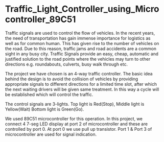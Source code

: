 # Traffic_Light_Controller_using_Microcontroller_89C51

Traffic signals are used to control the flow of vehicles. In the recent years, the need of transportation has gain immense importance for logistics as well as for common human. This has given rise to the number of vehicles on the road. Due to this reason, traffic jams and road accidents are a common sight in any busy city. Traffic Signals provide an easy, cheap, automatic and justified solution to the road points where the vehicles may turn to other directions e.g. roundabouts, culverts, busy walk through etc.

The project we have chosen is an 4-way traffic controller. The basic idea behind the design is to avoid the collision of vehicles by providing appropriate signals to different directions for a limited time slot, after which the next waiting drivers will be given same treatment. In this way a cycle will be established which will control the traffic. 

The control signals are 3-lights. Top light is Red(Stop), Middle light is Yellow(Wait) Bottom light is Green(Go). 

We used 89C51 microcontroller for this operation. In this project, we connect 4 7-seg LED display at port 2 of microcontroller and these are controlled by port 0. At port 0 we use pull up transistor. Port 1 &amp; Port 3 of microcontroller are used for signal indication.
